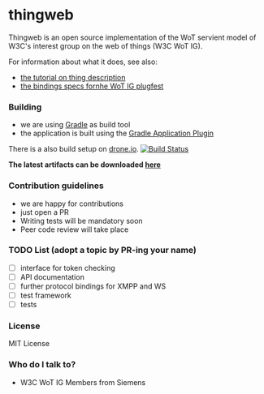 # thingweb #

Thingweb is an open source implementation of the WoT servient model of W3C's interest group on the web of things (W3C WoT IG).

For information about what it does, see also:

* [the tutorial on thing description](https://github.com/w3c/wot/blob/master/TF-TD/Tutorial.md)
* [the bindings specs fornhe WoT IG plugfest](https://github.com/w3c/wot/tree/master/plugfest)

### Building ###

* we are using [Gradle](https://gradle.org/) as build tool
* the application is built using the [Gradle Application Plugin](https://docs.gradle.org/current/userguide/application_plugin.html)

There is a also build setup on [drone.io](https://drone.io/bitbucket.org/ascholz/thingweb/latest).
[![Build Status](https://drone.io/bitbucket.org/ascholz/thingweb/status.png)](https://drone.io/bitbucket.org/ascholz/thingweb/latest)

**The latest artifacts can be downloaded [here](https://drone.io/bitbucket.org/ascholz/thingweb/files)**

### Contribution guidelines ###

* we are happy for contributions
* just open a PR
* Writing tests will be mandatory soon
* Peer code review will take place

### TODO List (adopt a topic by PR-ing your name) ###

- [ ] interface for token checking
- [ ] API documentation
- [ ] further protocol bindings for XMPP and WS
- [ ] test framework
- [ ] tests

### License ###

MIT License

### Who do I talk to? ###

* W3C WoT IG Members from Siemens
